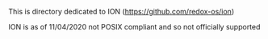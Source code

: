 This is directory dedicated to ION (https://github.com/redox-os/ion)

ION is as of 11/04/2020 not POSIX compliant and so not officially supported